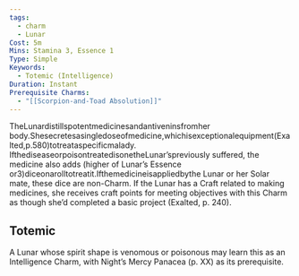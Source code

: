 ```yaml
---
tags:
  - charm
  - Lunar
Cost: 5m
Mins: Stamina 3, Essence 1
Type: Simple
Keywords:
  - Totemic (Intelligence)
Duration: Instant
Prerequisite Charms:
  - "[[Scorpion-and-Toad Absolution]]"
---
```

TheLunardistillspotentmedicinesandantiveninsfromher body.Shesecretesasingledoseofmedicine,whichisexceptionalequipment(Exalted,p.580)totreataspecificmalady. IfthediseaseorpoisontreatedisonetheLunar’spreviously suffered, the medicine also adds (higher of Lunar’s Essence or3)diceonarolltotreatit.Ifthemedicineisappliedbythe Lunar or her Solar mate, these dice are non-Charm. If the Lunar has a Craft related to making medicines, she receives craft points for meeting objectives with this Charm as though she’d completed a basic project (Exalted, p. 240). 
## Totemic 

A Lunar whose spirit shape is venomous or poisonous may learn this as an Intelligence Charm, with Night’s Mercy Panacea (p. XX) as its prerequisite.